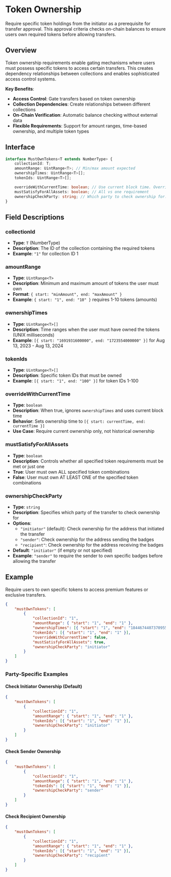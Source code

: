 # Token Ownership

Require specific token holdings from the initiator as a prerequisite for transfer approval. This approval criteria checks on-chain balances to ensure users own required tokens before allowing transfers.

## Overview

Token ownership requirements enable gating mechanisms where users must possess specific tokens to access certain transfers. This creates dependency relationships between collections and enables sophisticated access control systems.

**Key Benefits**:

-   **Access Control**: Gate transfers based on token ownership
-   **Collection Dependencies**: Create relationships between different collections
-   **On-Chain Verification**: Automatic balance checking without external data
-   **Flexible Requirements**: Support for amount ranges, time-based ownership, and multiple token types

## Interface

```typescript
interface MustOwnTokens<T extends NumberType> {
    collectionId: T;
    amountRange: UintRange<T>; // Min/max amount expected
    ownershipTimes: UintRange<T>[];
    tokenIds: UintRange<T>[];

    overrideWithCurrentTime: boolean; // Use current block time. Overrides ownershipTimes with [{ start: currentTime, end: currentTime }]
    mustSatisfyForAllAssets: boolean; // All vs one requirement
    ownershipCheckParty: string; // Which party to check ownership for: "initiator", "sender", "recipient" (default: "initiator" if empty)
}
```

## Field Descriptions

### collectionId

-   **Type**: `T` (NumberType)
-   **Description**: The ID of the collection containing the required tokens
-   **Example**: `"1"` for collection ID 1

### amountRange

-   **Type**: `UintRange<T>`
-   **Description**: Minimum and maximum amount of tokens the user must own
-   **Format**: `{ start: "minAmount", end: "maxAmount" }`
-   **Example**: `{ start: "1", end: "10" }` requires 1-10 tokens (amounts)

### ownershipTimes

-   **Type**: `UintRange<T>[]`
-   **Description**: Time ranges when the user must have owned the tokens (UNIX milliseconds)
-   **Example**: `[{ start: "1691931600000", end: "1723554000000" }]` for Aug 13, 2023 - Aug 13, 2024

### tokenIds

-   **Type**: `UintRange<T>[]`
-   **Description**: Specific token IDs that must be owned
-   **Example**: `[{ start: "1", end: "100" }]` for token IDs 1-100

### overrideWithCurrentTime

-   **Type**: `boolean`
-   **Description**: When true, ignores `ownershipTimes` and uses current block time
-   **Behavior**: Sets ownership time to `[{ start: currentTime, end: currentTime }]`
-   **Use Case**: Require current ownership only, not historical ownership

### mustSatisfyForAllAssets

-   **Type**: `boolean`
-   **Description**: Controls whether all specified token requirements must be met or just one
-   **True**: User must own ALL specified token combinations
-   **False**: User must own AT LEAST ONE of the specified token combinations

### ownershipCheckParty

-   **Type**: `string`
-   **Description**: Specifies which party of the transfer to check ownership for
-   **Options**:
    -   `"initiator"` (default): Check ownership for the address that initiated the transfer
    -   `"sender"`: Check ownership for the address sending the badges
    -   `"recipient"`: Check ownership for the address receiving the badges
-   **Default**: `"initiator"` (if empty or not specified)
-   **Example**: `"sender"` to require the sender to own specific badges before allowing the transfer

## Example

Require users to own specific tokens to access premium features or exclusive transfers.

```json
{
    "mustOwnTokens": [
        {
            "collectionId": "1",
            "amountRange": { "start": "1", "end": "1" },
            "ownershipTimes": [{ "start": "1", "end": "18446744073709551615" }],
            "tokenIds": [{ "start": "1", "end": "1" }],
            "overrideWithCurrentTime": false,
            "mustSatisfyForAllAssets": true,
            "ownershipCheckParty": "initiator"
        }
    ]
}
```

### Party-Specific Examples

#### Check Initiator Ownership (Default)

```json
{
    "mustOwnTokens": [
        {
            "collectionId": "1",
            "amountRange": { "start": "1", "end": "1" },
            "tokenIds": [{ "start": "1", "end": "1" }],
            "ownershipCheckParty": "initiator"
        }
    ]
}
```

#### Check Sender Ownership

```json
{
    "mustOwnTokens": [
        {
            "collectionId": "1",
            "amountRange": { "start": "1", "end": "1" },
            "tokenIds": [{ "start": "1", "end": "1" }],
            "ownershipCheckParty": "sender"
        }
    ]
}
```

#### Check Recipient Ownership

```json
{
    "mustOwnTokens": [
        {
            "collectionId": "1",
            "amountRange": { "start": "1", "end": "1" },
            "tokenIds": [{ "start": "1", "end": "1" }],
            "ownershipCheckParty": "recipient"
        }
    ]
}
```
